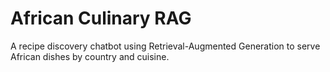 # African Culinary RAG

A recipe discovery chatbot using Retrieval-Augmented Generation to serve African dishes by country and cuisine.

